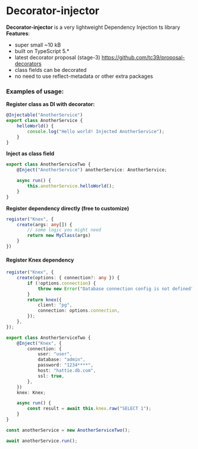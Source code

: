# Decorator-injector
**Decorator-injector** is a very lightweight Dependency Injection ts library\
**Features**:
- super small ~10 kB
- built on TypeScript 5.*
- latest decorator proposal (stage-3) https://github.com/tc39/proposal-decorators 
- class fields can be decorated
- no need to use reflect-metadata or other extra packages

### Examples of usage:
**Register class as DI with decorator:**
```typescript
@Injectable("AnotherService")
export class AnotherService {
    helloWorld() {
        console.log("Hello world! Injected AnotherService");
    }
}
```
**Inject as class field**
```typescript
export class AnotherServiceTwo {
    @Inject("AnotherService") anotherService: AnotherService;

    async run() {
        this.anotherService.helloWorld();
    }
}
```
**Register dependency directly (free to customize)**
```typescript
register("Knex", {
    create(args: any[]) {
        // some logic you might need
        return new MyClass(args)
    }
})
```

#### Register Knex dependency
```typescript
register("Knex", {
    create(options: { connection?: any }) {
        if (!options.connection) {
            throw new Error("Database connection config is not defined");
        }
        return knex({
            client: "pg",
            connection: options.connection,
        });
    },
});

export class AnotherServiceTwo {
    @Inject("Knex", {
        connection: {
            user: "user",
            database: "admin",
            password: "1234****",
            host: "hattie.db.com",
            ssl: true,
        },
    })
    knex: Knex;

    async run() {
        const result = await this.knex.raw("SELECT 1");
    }
}

const anotherService = new AnotherServiceTwo();

await anotherService.run();

```

